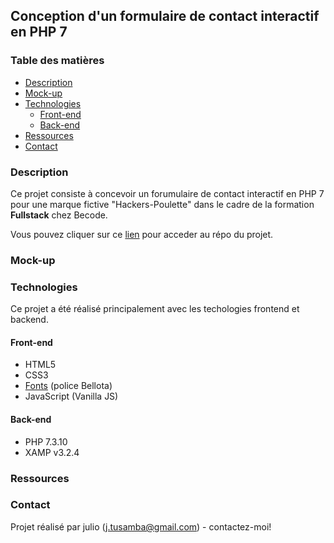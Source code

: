 ## Conception d'un formulaire de contact interactif en PHP 7


### Table des matières
* [Description](#Description)
* [Mock-up](#Mock-up)
* [Technologies](#Technologies)
  * [Front-end](#Front-end)
  * [Back-end](#Back-end)
* [Ressources](#Ressources)
* [Contact](#Contact)


### Description

Ce projet consiste  à concevoir un forumulaire de contact interactif en PHP 7 pour une marque fictive "Hackers-Poulette" dans le cadre de la formation **Fullstack** chez Becode.

Vous pouvez cliquer sur ce [lien](https://github.com/julio-34727/hackers-poulette) pour acceder au répo du projet.

### Mock-up

### Technologies

Ce projet a été réalisé principalement avec les techologies frontend et backend. 

#### Front-end
* HTML5
* CSS3
* [Fonts](https://www.fontsquirrel.com/fonts/bellota) (police Bellota)
* JavaScript (Vanilla JS) 

#### Back-end
* PHP 7.3.10
* XAMP v3.2.4

### Ressources


### Contact

Projet réalisé par julio (<j.tusamba@gmail.com>) - contactez-moi!
